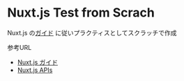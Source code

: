 # Nuxt.js Test from Scrach

Nuxt.js の[ガイド](https://ja.nuxtjs.org/guide) に従いプラクティスとしてスクラッチで作成

参考URL

- [Nuxt.js ガイド](https://ja.nuxtjs.org/guide)
- [Nuxt.js APIs](https://ja.nuxtjs.org/api/)
